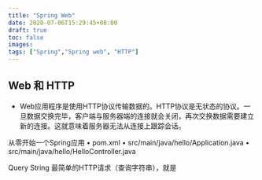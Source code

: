 ```yaml
---
title: "Spring Web"
date: 2020-07-06T15:29:45+08:00
draft: true
toc: false
images:
tags: ["Spring","Spring web", "HTTP"]
---
```


## Web 和 HTTP
- Web应用程序是使用HTTP协议传输数据的。HTTP协议是无状态的协议。一旦数据交换完毕，客户端与服务器端的连接就会关闭，再次交换数据需要建立新的连接。这就意味着服务器无法从连接上跟踪会话。

从零开始⼀个Spring应⽤
• pom.xml
• src/main/java/hello/Application.java
• src/main/java/hello/HelloController.java

Query String 最简单的HTTP请求（查询字符串），就是